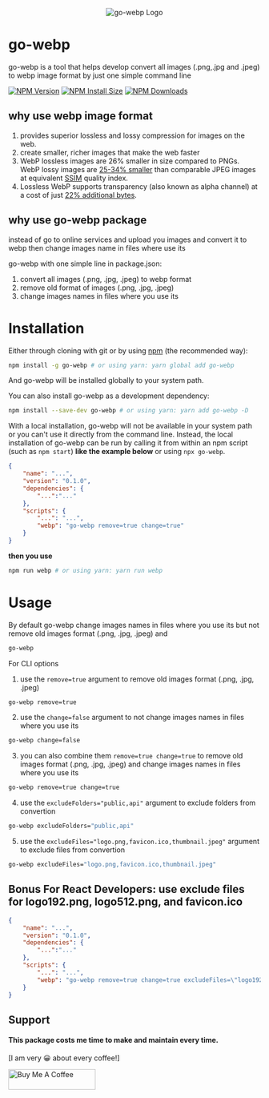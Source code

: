 <p align="center">
  <img src="https://github.com/kirwa-KO/go-webp/blob/main/go-webp-logo.webp" alt="go-webp Logo">
</p>

# go-webp

go-webp is a tool that helps develop convert all images (.png,.jpg and .jpeg) to webp image format by just one simple command line
  
  [![NPM Version][npm-version-image]][npm-url]
  [![NPM Install Size][npm-install-size-image]][npm-install-size-url]
  [![NPM Downloads][npm-downloads-image]][npm-downloads-url]
  
## why use webp image format
1. provides superior lossless and lossy compression for images on the web.
2. create smaller, richer images that make the web faster
3. WebP lossless images are 26% smaller in size compared to PNGs. WebP lossy images are [25-34% smaller](https://developers.google.com/speed/webp/docs/webp_study) than comparable JPEG images at equivalent [SSIM](https://en.wikipedia.org/wiki/Structural_similarity) quality index.
4. Lossless WebP supports transparency (also known as alpha channel) at a cost of just [22% additional bytes](https://developers.google.com/speed/webp/docs/webp_lossless_alpha_study#results).

## why use go-webp package

instead of go to online services and upload you images and convert it to webp then change images name in files where use its

go-webp with one simple line in package.json:
1. convert all images (.png, .jpg, .jpeg) to webp format
2. remove old format of images (.png, .jpg, .jpeg)
3. change images names in files where you use its

# Installation

Either through cloning with git or by using [npm](http://npmjs.org) (the recommended way):
```bash
npm install -g go-webp # or using yarn: yarn global add go-webp
```

And go-webp will be installed globally to your system path.

You can also install go-webp as a development dependency:

```bash
npm install --save-dev go-webp # or using yarn: yarn add go-webp -D
```

With a local installation, go-webp will not be available in your system path or you can't use it directly from the command line. Instead, the local installation of go-webp can be run by calling it from within an npm script (such as `npm start`) **like the example below** or using `npx go-webp`.

```json
{
	"name": "...",
	"version": "0.1.0",
	"dependencies": {
		"...":"..."
	},
	"scripts": {
		"...": "...",
		"webp": "go-webp remove=true change=true"
	}
}
```

**then you use**

```bash
npm run webp # or using yarn: yarn run webp
```

# Usage

By default go-webp change images names in files where you use its but not remove old images format (.png, .jpg, .jpeg) and

```bash
go-webp
```

For CLI options
1. use the `remove=true` argument to remove old images format (.png, .jpg, .jpeg)
```bash
go-webp remove=true
```

2. use the `change=false` argument to not change images names in files where you use its
```bash
go-webp change=false
```

3. you can also combine them `remove=true change=true` to remove old images format (.png, .jpg, .jpeg) and change images names in files where you use its
```bash
go-webp remove=true change=true
```

4. use the `excludeFolders="public,api"` argument to exclude folders from convertion
```bash
go-webp excludeFolders="public,api"
```

5. use the `excludeFiles="logo.png,favicon.ico,thumbnail.jpeg"` argument to exclude files from convertion
```bash
go-webp excludeFiles="logo.png,favicon.ico,thumbnail.jpeg"
```

## Bonus For React Developers: use exclude files for logo192.png, logo512.png, and favicon.ico
```json
{
	"name": "...",
	"version": "0.1.0",
	"dependencies": {
		"...":"..."
	},
	"scripts": {
		"...": "...",
		"webp": "go-webp remove=true change=true excludeFiles=\"logo192.png,logo512.png,favicon.ico\""
	}
}
```

## Support
#### This package costs me time to make and maintain every time.
[I am very 😀 about every coffee!]

<a href="https://www.buymeacoffee.com/imranbaali" target="_blank"><img src="https://cdn.buymeacoffee.com/buttons/v2/default-yellow.png" alt="Buy Me A Coffee" height="41" width="174"></a>

[npm-downloads-image]: https://badgen.net/npm/dm/go-webp
[npm-downloads-url]: https://npmcharts.com/compare/go-webp?minimal=true
[npm-install-size-image]: https://badgen.net/packagephobia/install/go-webp
[npm-install-size-url]: https://packagephobia.com/result?p=go-webp
[npm-url]: https://www.npmjs.com/package/go-webp
[npm-version-image]: https://badgen.net/npm/v/go-webp

